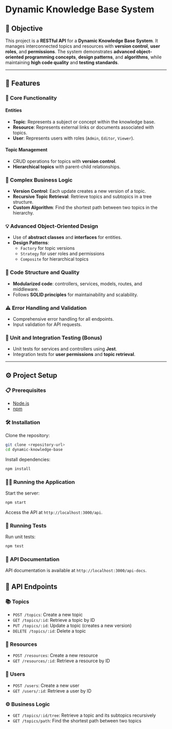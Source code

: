 # Dynamic Knowledge Base System

## 📌 Objective

This project is a **RESTful API** for a **Dynamic Knowledge Base System**. It manages interconnected topics and resources with **version control**, **user roles**, and **permissions**. The system demonstrates **advanced object-oriented programming concepts**, **design patterns**, and **algorithms**, while maintaining **high code quality** and **testing standards**.

---

## 🚀 Features

### 🔧 Core Functionality

#### Entities
- **Topic**: Represents a subject or concept within the knowledge base.
- **Resource**: Represents external links or documents associated with topics.
- **User**: Represents users with roles (`Admin`, `Editor`, `Viewer`).

#### Topic Management
- CRUD operations for topics with **version control**.
- **Hierarchical topics** with parent-child relationships.

### 🧠 Complex Business Logic
- **Version Control**: Each update creates a new version of a topic.
- **Recursive Topic Retrieval**: Retrieve topics and subtopics in a tree structure.
- **Custom Algorithm**: Find the shortest path between two topics in the hierarchy.

### 💡 Advanced Object-Oriented Design
- Use of **abstract classes** and **interfaces** for entities.
- **Design Patterns**:
    - `Factory` for topic versions
    - `Strategy` for user roles and permissions
    - `Composite` for hierarchical topics

### 📁 Code Structure and Quality
- **Modularized code**: controllers, services, models, routes, and middleware.
- Follows **SOLID principles** for maintainability and scalability.

### ⚠️ Error Handling and Validation
- Comprehensive error handling for all endpoints.
- Input validation for API requests.

### 🧪 Unit and Integration Testing (Bonus)
- Unit tests for services and controllers using **Jest**.
- Integration tests for **user permissions** and **topic retrieval**.

---

## ⚙️ Project Setup

### 📋 Prerequisites
- [Node.js](https://nodejs.org/)
- [npm](https://www.npmjs.com/)

### 🛠 Installation

Clone the repository:
```bash
git clone <repository-url>
cd dynamic-knowledge-base
```

Install dependencies:
```bash
npm install
```

### 🏃‍♂️ Running the Application
Start the server:
```bash
npm start
```

Access the API at `http://localhost:3000/api`.
### 🧪 Running Tests
Run unit tests:
```bash
npm test
```

### 📝 API Documentation
API documentation is available at `http://localhost:3000/api-docs`.

## 📌 API Endpoints

### 📚 Topics
- `POST /topics`: Create a new topic
- `GET /topics/:id`: Retrieve a topic by ID
- `PUT /topics/:id`: Update a topic (creates a new version)
- `DELETE /topics/:id`: Delete a topic

### 📎 Resources
- `POST /resources`: Create a new resource
- `GET /resources/:id`: Retrieve a resource by ID

### 👤 Users
- `POST /users`: Create a new user
- `GET /users/:id`: Retrieve a user by ID

### ⚙️ Business Logic
- `GET /topics/:id/tree`: Retrieve a topic and its subtopics recursively
- `GET /topics/path`: Find the shortest path between two topics  
